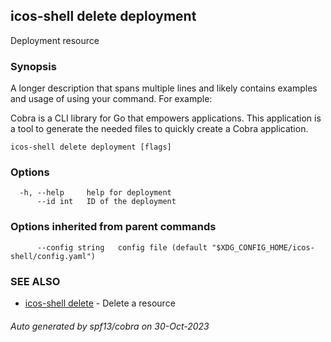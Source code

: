 ## icos-shell delete deployment

Deployment resource

### Synopsis

A longer description that spans multiple lines and likely contains examples
and usage of using your command. For example:

Cobra is a CLI library for Go that empowers applications.
This application is a tool to generate the needed files
to quickly create a Cobra application.

```
icos-shell delete deployment [flags]
```

### Options

```
  -h, --help     help for deployment
      --id int   ID of the deployment
```

### Options inherited from parent commands

```
      --config string   config file (default "$XDG_CONFIG_HOME/icos-shell/config.yaml")
```

### SEE ALSO

* [icos-shell delete](icos-shell_delete.md)	 - Delete a resource

###### Auto generated by spf13/cobra on 30-Oct-2023
